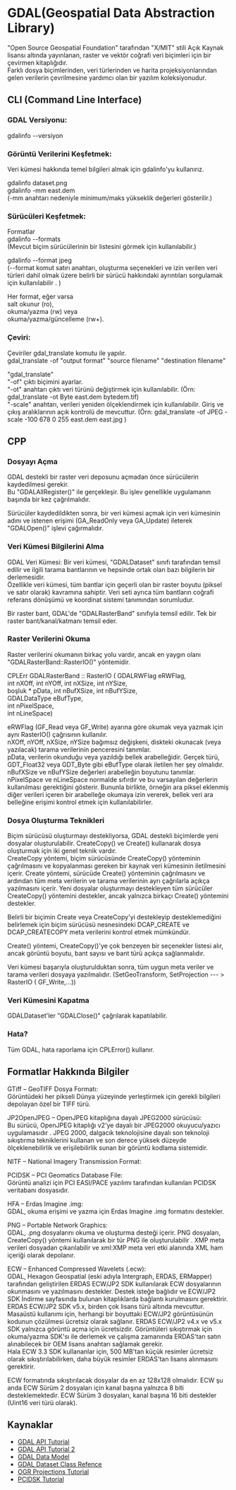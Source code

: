 # GDAL(Geospatial Data Abstraction Library)

 "Open Source Geospatial Foundation" tarafından "X/MIT" stili Açık Kaynak lisansı altında yayınlanan, raster ve vektör coğrafi veri biçimleri için bir çevirmen kitaplığıdır. <br>
 Farklı dosya biçimlerinden, veri türlerinden ve harita projeksiyonlarından gelen verilerin çevrilmesine yardımcı olan bir yazılım koleksiyonudur.

## CLI (Command Line Interface)

### GDAL Versiyonu: <br>
gdalinfo --versiyon <br>

### Görüntü Verilerini Keşfetmek: <br>
Veri kümesi hakkında temel bilgileri almak için gdalinfo'yu kullanırız.

gdalinfo dataset.png <br>
gdalinfo -mm east.dem <br>
(-mm anahtarı nedeniyle minimum/maks yükseklik değerleri gösterilir.)

### Sürücüleri Keşfetmek: <br>
Formatlar <br>
gdalinfo --formats  <br>
(Mevcut biçim sürücülerinin bir listesini görmek için kullanılabilir.)<br>

gdalinfo --format jpeg  <br>
(--format komut satırı anahtarı, oluşturma seçenekleri ve izin verilen veri türleri dahil olmak üzere belirli bir sürücü hakkındaki ayrıntıları sorgulamak için kullanılabilir . )<br>

Her format, eğer varsa <br>
salt okunur (ro),<br>
okuma/yazma (rw) veya<br>
okuma/yazma/güncelleme (rw+).<br>


### Çeviri:<br>
Çeviriler gdal_translate komutu ile yapılır. <br>
gdal_translate -of "output format" "source filename" "destination filename" <br>

"gdal_translate"  <br>
"-of" çıktı biçimini ayarlar. <br>
"-ot" anahtarı çıktı veri türünü değiştirmek için kullanılabilir.  (Örn: gdal_translate -ot Byte east.dem bytedem.tif) <br>
"-scale" anahtarı, verileri yeniden ölçeklendirmek için kullanılabilir.  Giriş ve çıkış aralıklarının açık kontrolü de mevcuttur. (Örn: gdal_translate -of JPEG -scale -100 678 0 255 east.dem east.jpg )<br>



## CPP

### Dosyayı Açma

GDAL destekli bir raster veri deposunu açmadan önce sürücülerin kaydedilmesi gerekir. <br>
Bu "GDALAllRegister()" ile gerçekleşir. Bu işlev genellikle uygulamanın başında bir kez çağrılmalıdır.

Sürücüler kaydedildikten sonra, bir veri kümesi açmak için veri kümesinin adını ve istenen erişimi (GA_ReadOnly veya GA_Update) ileterek "GDALOpen()" işlevi çağırmalıdır.

### Veri Kümesi Bilgilerini Alma

GDAL Veri Kümesi:
Bir veri kümesi, "GDALDataset" sınıfı tarafından temsil edilir ve ilgili tarama bantlarının ve hepsinde ortak olan bazı bilgilerin bir derlemesidir. <br>
Özellikle veri kümesi, tüm bantlar için geçerli olan bir raster boyutu (piksel ve satır olarak) kavramına sahiptir. Veri seti ayrıca tüm bantların coğrafi referans dönüşümü ve koordinat sistemi tanımından sorumludur. <br>


Bir raster bant, GDAL'de "GDALRasterBand" sınıfıyla temsil edilir. Tek bir raster bant/kanal/katmanı temsil eder.

### Raster Verilerini Okuma
Raster verilerini okumanın birkaç yolu vardır, ancak en yaygın olanı "GDALRasterBand::RasterIO()" yöntemidir.

CPLErr GDALRasterBand :: RasterIO ( GDALRWFlag eRWFlag,<br>
                                  int nXOff, int nYOff, int nXSize, int nYSize,<br>
                                  boşluk * pData, int nBufXSize, int nBufYSize,<br>
                                  GDALDataType eBufType,<br>
                                  int nPixelSpace,<br>
                                  int nLineSpace)<br>


eRWFlag (GF_Read veya GF_Write) ayarına göre okumak veya yazmak için aynı RasterIO() çağrısının kullanılır.<br>
nXOff, nYOff, nXSize, nYSize bağımsız değişkeni, diskteki okunacak (veya yazılacak) tarama verilerinin penceresini tanımlar.<br>
pData, verilerin okunduğu veya yazıldığı bellek arabelleğidir. Gerçek türü, GDT_Float32 veya GDT_Byte gibi eBufType olarak iletilen her şey olmalıdır.<br>
nBufXSize ve nBufYSize değerleri arabelleğin boyutunu tanımlar.<br>
nPixelSpace ve nLineSpace normalde sıfırdır ve bu varsayılan değerlerin kullanılması gerektiğini gösterir. Bununla birlikte, örneğin ara piksel eklenmiş diğer verileri içeren bir arabelleğe okumaya izin vererek, bellek veri ara belleğine erişimi kontrol etmek için kullanılabilirler.<br>


### Dosya Oluşturma Teknikleri
Biçim sürücüsü oluşturmayı destekliyorsa, GDAL destekli biçimlerde yeni dosyalar oluşturulabilir. CreateCopy() ve Create() kullanarak dosya oluşturmak için iki genel teknik vardır.<br>
CreateCopy yöntemi, biçim sürücüsünde CreateCopy() yönteminin çağrılmasını ve kopyalanması gereken bir kaynak veri kümesinin iletilmesini içerir. Create yöntemi, sürücüde Create() yönteminin çağrılmasını ve ardından tüm meta verilerin ve tarama verilerinin ayrı çağrılarla açıkça yazılmasını içerir. Yeni dosyalar oluşturmayı destekleyen tüm sürücüler CreateCopy() yöntemini destekler, ancak yalnızca birkaçı Create() yöntemini destekler. <br>

Belirli bir biçimin Create veya CreateCopy'yi destekleyip desteklemediğini belirlemek için biçim sürücüsü nesnesindeki DCAP_CREATE ve DCAP_CREATECOPY meta verilerini kontrol etmek mümkündür. <br>

Create() yöntemi, CreateCopy()'ye çok benzeyen bir seçenekler listesi alır, ancak görüntü boyutu, bant sayısı ve bant türü açıkça sağlanmalıdır. <br>

Veri kümesi başarıyla oluşturulduktan sonra, tüm uygun meta veriler ve tarama verileri dosyaya yazılmalıdır.  (SetGeoTransform,  SetProjection --- >  RasterIO ( GF_Write,...))<br>



### Veri Kümesini Kapatma
GDALDataset'ler "GDALClose()" çağrılarak kapatılabilir.


### Hata?
Tüm GDAL, hata raporlama için CPLError() kullanır.




## Formatlar Hakkında Bilgiler

GTiff – GeoTIFF Dosya Formatı:  <br>
Görüntüdeki her pikseli Dünya yüzeyinde yerleştirmek için gerekli bilgileri depolayan özel bir TIFF türü.

JP2OpenJPEG – OpenJPEG kitaplığına dayalı JPEG2000 sürücüsü: <br>
Bu sürücü, OpenJPEG kitaplığı v2'ye dayalı bir JPEG2000 okuyucu/yazıcı uygulamasıdır . JPEG 2000, dalgacık teknolojisine dayalı son teknoloji sıkıştırma tekniklerini kullanan ve son derece yüksek düzeyde ölçeklenebilirlik ve erişilebilirlik sunan bir görüntü kodlama sistemidir. 

NITF – National Imagery Transmission Format:<br>

PCIDSK – PCI Geomatics Database File:<br>
Görüntü analizi için PCI EASI/PACE yazılımı tarafından kullanılan PCIDSK veritabanı dosyasıdır.


HFA – Erdas Imagine .img:<br>
GDAL, okuma erişimi ve yazma için Erdas Imagine .img formatını destekler.

PNG – Portable Network Graphics:<br>
GDAL, .png dosyalarını okuma ve oluşturma desteği içerir. PNG dosyaları, CreateCopy() yöntemi kullanılarak bir tür PNG ile oluşturulabilir .
XMP meta verileri dosyadan çıkarılabilir ve xml:XMP meta veri etki alanında XML ham içeriği olarak depolanır.

ECW – Enhanced Compressed Wavelets (.ecw): <br>
GDAL, Hexagon Geospatial (eski adıyla Intergraph, ERDAS, ERMapper) tarafından geliştirilen ERDAS ECW/JP2 SDK kullanılarak ECW dosyalarının okunmasını ve yazılmasını destekler. Destek isteğe bağlıdır ve ECW/JP2 SDK İndirme sayfasında bulunan kitaplıklarda bağlantı kurulmasını gerektirir.<br>
ERDAS ECW/JP2 SDK v5.x, birden çok lisans türü altında mevcuttur. Masaüstü kullanımı için, herhangi bir boyuttaki ECW/JP2 görüntüsünün kodunun çözülmesi ücretsiz olarak sağlanır.
ERDAS ECW/JP2 v4.x ve v5.x SDK yalnızca görüntü açma için ücretsizdir. Görüntüleri sıkıştırmak için okuma/yazma SDK'sı ile derlemek ve çalışma zamanında ERDAS'tan satın alınabilecek bir OEM lisans anahtarı sağlamak gerekir.<br>
Hala ECW 3.3 SDK kullananlar için, 500 MB'tan küçük resimler ücretsiz olarak sıkıştırılabilirken, daha büyük resimler ERDAS'tan lisans alınmasını gerektirir. 

ECW formatında sıkıştırılacak dosyalar da en az 128x128 olmalıdır. ECW şu anda ECW Sürüm 2 dosyaları için kanal başına yalnızca 8 biti desteklemektedir. ECW Sürüm 3 dosyaları, kanal başına 16 biti destekler (Uint16 veri türü olarak).


<!--
JPEG_QUALITY=[1-100] : JPEG sıkıştırmasını kullanırken JPEG kalitesini ayarlayın. 100 değeri en iyi kalitedir (en az sıkıştırma), 1 ise en kötü kalitedir (en iyi sıkıştırma). Varsayılan 75'tir.
-->


## Kaynaklar
* [GDAL API Tutorial](https://gdal.org/tutorials/raster_api_tut.html)
* [GDAL API Tutorial 2](http://pkg.cs.ovgu.de/LNF/i386/5.10/LNFgdal-docs/reloc/gdal/html/gdal_tutorial.html)
* [GDAL Data Model](http://pkg.cs.ovgu.de/LNF/i386/5.10/LNFgdal-docs/reloc/gdal/html/gdal_datamodel.html)
* [GDAL Dataset Class Refence](http://pkg.cs.ovgu.de/LNF/i386/5.10/LNFgdal-docs/reloc/gdal/html/classGDALDataset.html#_details)
* [OGR Projections Tutorial](http://pkg.cs.ovgu.de/LNF/i386/5.10/LNFgdal-docs/reloc/gdal/html/ogr/osr_tutorial.html)
* [PCIDSK Tutorial](https://web.archive.org/web/20130810131727/http://home.gdal.org/projects/pcidsk/tutorial.html)
